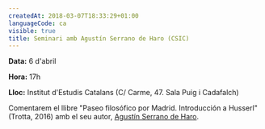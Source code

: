 ```yaml
---
createdAt: 2018-03-07T18:33:29+01:00
languageCode: ca
visible: true
title: Seminari amb Agustín Serrano de Haro (CSIC)
---
```


**Data:** 6 d'abril

**Hora:** 17h

**Lloc:** Institut d'Estudis Catalans (C/ Carme, 47. Sala Puig i Cadafalch)

Comentarem el llibre "Paseo filosófico por Madrid. Introducción a Husserl" (Trotta, 2016) amb el seu autor, [Agustín Serrano de Haro](http://cchs.csic.es/es/personal/agustin.serrano).